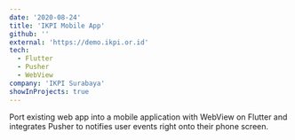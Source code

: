 ```yaml
---
date: '2020-08-24'
title: 'IKPI Mobile App'
github: ''
external: 'https://demo.ikpi.or.id'
tech:
  - Flutter
  - Pusher
  - WebView
company: 'IKPI Surabaya'
showInProjects: true
---
```


Port existing web app into a mobile application with WebView on Flutter and integrates Pusher to notifies user events right onto their phone screen.
